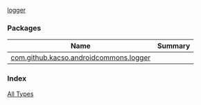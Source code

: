 [logger](./index.md)

### Packages

| Name | Summary |
|---|---|
| [com.github.kacso.androidcommons.logger](com.github.kacso.androidcommons.logger/index.md) |  |

### Index

[All Types](alltypes/index.md)